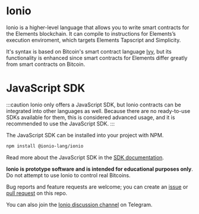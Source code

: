 
# Ionio

Ionio is a higher-level language that allows you to write smart contracts for the Elements blockchain. It can compile to instructions for Elements’s execution enviroment, which targets Elements Tapscript and Simplicity.

It's syntax is based on Bitcoin's smart contract language [Ivy](https://ivylang.org/bitcoin), but its functionality is enhanced since smart contracts for Elements differ greatly from smart contracts on Bitcoin.


# JavaScript SDK

:::caution
Ionio only offers a JavaScript SDK, but Ionio contracts can be integrated into other languages as well. Because there are no ready-to-use SDKs available for them, this is considered advanced usage, and it is recommended to use the JavaScript SDK.
:::

The JavaScript SDK can be installed into your project with NPM.

```bash
npm install @ionio-lang/ionio
```

Read more about the JavaScript SDK in the [SDK documentation](/docs/sdk/instantiation).


**Ionio is prototype software and is intended for educational purposes only**. Do not attempt to use Ionio to control real Bitcoins.

Bug reports and feature requests are welcome; you can create an [issue](https://github.com/ionio-lang/ionio/issues) or [pull request](https://github.com/ionio-lang/ionio/pulls) on this repo.

You can also join the [Ionio discussion channel](https://t.me/ionio_lang) on Telegram.
